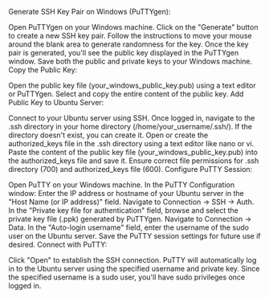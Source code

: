 Generate SSH Key Pair on Windows (PuTTYgen):

Open PuTTYgen on your Windows machine.
Click on the "Generate" button to create a new SSH key pair.
Follow the instructions to move your mouse around the blank area to generate randomness for the key.
Once the key pair is generated, you'll see the public key displayed in the PuTTYgen window. Save both the public and private keys to your Windows machine.
Copy the Public Key:

Open the public key file (your_windows_public_key.pub) using a text editor or PuTTYgen.
Select and copy the entire content of the public key.
Add Public Key to Ubuntu Server:

Connect to your Ubuntu server using SSH.
Once logged in, navigate to the .ssh directory in your home directory (/home/your_username/.ssh/). If the directory doesn't exist, you can create it.
Open or create the authorized_keys file in the .ssh directory using a text editor like nano or vi.
Paste the content of the public key file (your_windows_public_key.pub) into the authorized_keys file and save it.
Ensure correct file permissions for .ssh directory (700) and authorized_keys file (600).
Configure PuTTY Session:

Open PuTTY on your Windows machine.
In the PuTTY Configuration window:
Enter the IP address or hostname of your Ubuntu server in the "Host Name (or IP address)" field.
Navigate to Connection -> SSH -> Auth.
In the "Private key file for authentication" field, browse and select the private key file (.ppk) generated by PuTTYgen.
Navigate to Connection -> Data.
In the "Auto-login username" field, enter the username of the sudo user on the Ubuntu server.
Save the PuTTY session settings for future use if desired.
Connect with PuTTY:

Click "Open" to establish the SSH connection.
PuTTY will automatically log in to the Ubuntu server using the specified username and private key.
Since the specified username is a sudo user, you'll have sudo privileges once logged in.
